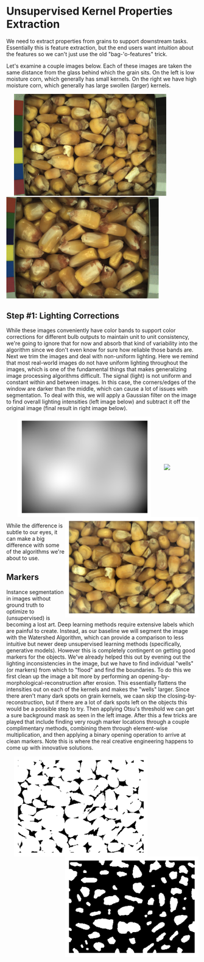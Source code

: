 # Unsupervised Kernel Properties Extraction

We need to extract properties from grains to support downstream tasks.  Essentially this is feature extraction, but the end users want intuition about the features so we can't just use the old "bag-'o-features" trick.

Let's examine a couple images below.  Each of these images are taken the same distance from the glass behind which the grain sits.  On the left is low moisture corn, which generally has small kernels.  On the right we have high moisture corn, which generally has large swollen (larger) kernels.


<img src="Data/NG3_GQ_Corn_11MC_59lbs_50F_2017-11-16_11-0-33_Sensor-1_Frame-36_Ts-1510851850.1548.png" width="400" hspace="20">  <img src="Data/NG3_GQ_Corn_32MC_53lbs_99F_2017-7-18_10-31-45_Sensor-1_Frame-32_Ts-1500374550.1573.png" width="400">

## Step #1:  Lighting Corrections
While these images conveniently have color bands to support color corrections for different bulb outputs to maintain unit to unit consistency, we're going to ignore that for now and absorb that kind of variability into the algorithm since we don't even know for sure how reliable those bands are.  Next we trim the images and deal with non-uniform lighting.  Here we remind that most real-world images do not have uniform lighting throughout the images, which is one of the fundamental things that makes generalizing image processing algorithms difficult.  The signal (light) is not uniform and constant within and between images.  In this case, the corners/edges of the window are darker than the middle, which can cause a lot of issues with segmentation.  To deal with this, we will apply a Gaussian filter on the image to find overall lighting intensities (left image below) and subtract it off the original image (final result in right image below).

<img src="Data/VignettingLowMois.png" width="350" hspace="30" align="center"> <img src="https://previews.123rf.com/images/romanika/romanika1802/romanika180202585/96728794-right-arrow-symbol-line-icon.jpg" width="60" hspace="0" align="center"> <img src="Data/low_mois_vig_corrected.png" width="350" hspace="0" align="right">


While the difference is subtle to our eyes, it can make a big difference with some of the algorithms we're about to use.

## Markers
Instance segmentation in images without ground truth to optimize to (unsupervised) is becoming a lost art.  Deep learning methods require extensive labels which are painful to create.  Instead, as our baseline we will segment the image with the Watershed Algorithm, which can provide a comparison to less intuitive but newer deep unsupervised learning methods (specifically, generative models).  However this is completely contingent on getting good markers for the objects.  We've already helped this out by evening out the lighting inconsistencies in the image, but we have to find individual "wells" (or markers) from which to "flood" and find the boundaries.  To do this we first clean up the image a bit more by performing an opening-by-morphological-reconstruction after erosion. This essentially flattens the intensities out on each of the kernels and makes the "wells" larger.  Since there aren't many dark spots on grain kernels, we caan skip the closing-by-reconstruction, but if there are a lot of dark spots left on the objects this would be a possible step to try.  Then applying Otsu's threshold we can get a sure background mask as seen in the left image.  After this a few tricks are played that include finding very rough marker locations through a couple complimentary methods, combining them through element-wise multiplication, and then applying a binary opening operation to arrive at clean markers.  Note this is where the real creative engineering happens to come up with innovative solutions.

<img src="Data/sure_bg.png" width="350" hspace="20" align="center"> <img src="Data/sure_fgo.png" width="350" hspace="0" align="right">

